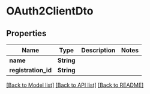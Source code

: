 # OAuth2ClientDto

## Properties

Name | Type | Description | Notes
------------ | ------------- | ------------- | -------------
**name** | **String** |  | 
**registration_id** | **String** |  | 

[[Back to Model list]](../README.md#documentation-for-models) [[Back to API list]](../README.md#documentation-for-api-endpoints) [[Back to README]](../README.md)


